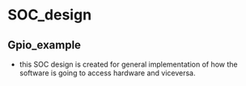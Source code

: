 # SOC_design

## Gpio_example

- this SOC design is created for general implementation of how the software is going to access hardware and viceversa.
